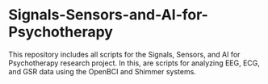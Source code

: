 # Signals-Sensors-and-AI-for-Psychotherapy
This repository includes all scripts for the Signals, Sensors, and AI for Psychotherapy research project. In this, are scripts for analyzing EEG, ECG, and GSR data using the OpenBCI and Shimmer systems.
